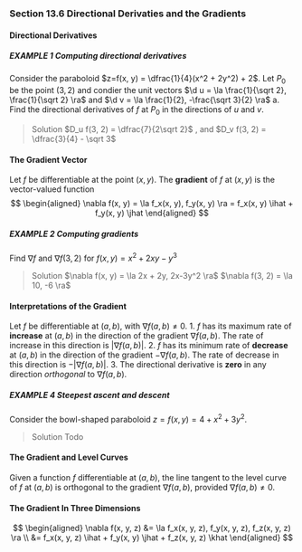 ### Section 13.6 Directional Derivaties and the Gradients

#### Directional Derivatives

##### EXAMPLE 1 Computing directional derivatives
Consider the paraboloid $z=f(x, y) = \dfrac{1}{4}(x^2 + 2y^2) + 2$. Let $P_0$ be the point $(3, 2)$ and condier the unit vectors $\d u = \la \frac{1}{\sqrt 2}, \frac{1}{\sqrt 2} \ra$ and $\d v = \la \frac{1}{2}, -\frac{\sqrt 3}{2} \ra$
a. Find the directional derivatives of $f$ at $P_0$ in the directions of $u$ and $v$.
>Solution
$D_u f(3, 2) = \dfrac{7}{2\sqrt 2}$ , and $D_v f(3, 2) = \dfrac{3}{4} - \sqrt 3$

#### The Gradient Vector
Let $f$ be differentiable at the point $(x, y)$. The **gradient** of $f$ at $(x, y)$ is the vector-valued function
$$
\begin{aligned}
\nabla f(x, y) = \la f_x(x, y), f_y(x, y) \ra = f_x(x, y) \ihat + f_y(x, y) \jhat
\end{aligned}
$$

##### EXAMPLE 2 Computing gradients
Find $\nabla f$ and $\nabla f(3, 2)$ for $f(x, y) = x^2 + 2xy - y^3$
>Solution
$\nabla f(x, y) = \la 2x + 2y, 2x-3y^2 \ra$
$\nabla f(3, 2) = \la 10, -6 \ra$

#### Interpretations of the Gradient
Let $f$ be differentiable at $(a, b)$, with $\nabla f(a, b) \ne 0$.
1\. $f$ has its maximum rate of **increase** at $(a, b)$ in the direction of the gradient $\nabla f(a, b)$. The rate of increase in this direction is $|\nabla f(a, b)|$.
2\. $f$ has its minimum rate of **decrease** at $(a, b)$ in the direction of the gradient $-\nabla f(a, b)$. The rate of decrease in this direction is $-|\nabla f(a, b)|$.
3\. The directional derivative is **zero** in any direction _orthogonal_ to $\nabla f(a, b)$.

##### EXAMPLE 4 Steepest ascent and descent
Consider the bowl-shaped paraboloid $z=f(x, y) = 4 + x^2 + 3y^2$.
>Solution
Todo

#### The Gradient and Level Curves
Given a function $f$ differentiable at $(a, b)$, the line tangent to the level curve of $f$ at $(a, b)$ is orthogonal to the gradient $\nabla f(a, b)$, provided $\nabla f(a, b) \ne 0$.

#### The Gradient In Three Dimensions
$$
\begin{aligned}
\nabla f(x, y, z) &= \la f_x(x, y, z), f_y(x, y, z), f_z(x, y, z) \ra \\
&= f_x(x, y, z) \ihat + f_y(x, y) \jhat + f_z(x, y, z) \khat
\end{aligned}
$$
